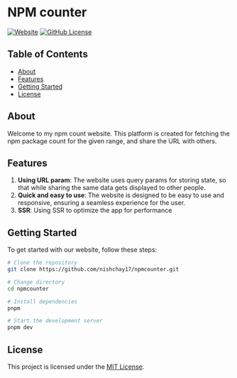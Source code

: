 # NPM counter

[![Website](https://img.shields.io/website?label=Website&url=https://npmcounter.vercel.app/)](https://npmcounter.vercel.app/) [![GitHub License](https://img.shields.io/github/license/nishchay17/npmcounter)](https://github.com/nishchay17/npmcounter/blob/main/LICENSE)

## Table of Contents

  - [About](#about)
  - [Features](#features)
  - [Getting Started](#getting-started)
  - [License](#license)

## About

Welcome to my npm count website. This platform is created for fetching the npm package count for the given range, and
share the URL with others.

## Features

1.  **Using URL param**: The website uses query params for storing state, so that while sharing the same data gets displayed to other people.
2.  **Quick and easy to use**: The website is designed to be easy to use and responsive, ensuring a seamless experience for the user.
3.  **SSR**: Using SSR to optimize the app for performance

## Getting Started

To get started with our website, follow these steps:

```bash
# Clone the repository
git clone https://github.com/nishchay17/npmcounter.git

# Change directory
cd npmcounter

# Install dependencies
pnpm

# Start the development server
pnpm dev
```

## License

This project is licensed under the [MIT License](https://github.com/nishchay17/npmcounter/blob/main/LICENSE).
